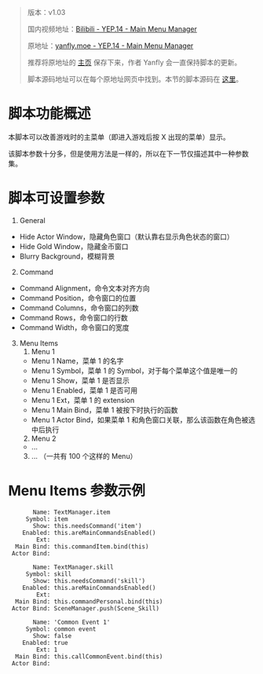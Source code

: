 > 版本：v1.03
>
> 国内视频地址：[Bilibili - YEP.14 - Main Menu Manager](https://www.bilibili.com/video/av3174787/#page=19)
>
> 原地址：[yanfly.moe - YEP.14 - Main Menu Manager](http://yanfly.moe/2015/10/17/yep-14-main-menu-manager/)
> 
> 推荐将原地址的 [主页](http://yanfly.moe/yep/) 保存下来，作者 Yanfly 会一直保持脚本的更新。
> 
> 脚本源码地址可以在每个原地址网页中找到。本节的脚本源码在 [这里](https://www.dropbox.com/s/8gfqm489f363vi0/YEP_MainMenuManager.js?dl=0)。

# 脚本功能概述

本脚本可以改善游戏时的主菜单（即进入游戏后按 X 出现的菜单）显示。

该脚本参数十分多，但是使用方法是一样的，所以在下一节仅描述其中一种参数集。

# 脚本可设置参数

1. General

- Hide Actor Window，隐藏角色窗口（默认靠右显示角色状态的窗口）
- Hide Gold Window，隐藏金币窗口
- Blurry Background，模糊背景

2. Command

- Command Alignment，命令文本对齐方向
- Command Position，命令窗口的位置
- Command Columns，命令窗口的列数
- Command Rows，命令窗口的行数
- Command Width，命令窗口的宽度

3. Menu Items
    1. Menu 1
    - Menu 1 Name，菜单 1 的名字
    - Menu 1 Symbol，菜单 1 的 Symbol，对于每个菜单这个值是唯一的
    - Menu 1 Show，菜单 1 是否显示
    - Menu 1 Enabled，菜单 1 是否可用
    - Menu 1 Ext，菜单 1 的 extension
    - Menu 1 Main Bind，菜单 1 被按下时执行的函数
    - Menu 1 Actor Bind，如果菜单 1 和角色窗口关联，那么该函数在角色被选中后执行
    2. Menu 2
    - ...
    3. ...
（一共有 100 个这样的 Menu）

# Menu Items 参数示例

```
       Name: TextManager.item
     Symbol: item
       Show: this.needsCommand('item')
    Enabled: this.areMainCommandsEnabled()
        Ext:
  Main Bind: this.commandItem.bind(this)
 Actor Bind:

       Name: TextManager.skill
     Symbol: skill
       Show: this.needsCommand('skill')
    Enabled: this.areMainCommandsEnabled()
        Ext:
  Main Bind: this.commandPersonal.bind(this)
 Actor Bind: SceneManager.push(Scene_Skill)

       Name: 'Common Event 1'
     Symbol: common event
       Show: false
    Enabled: true
        Ext: 1
  Main Bind: this.callCommonEvent.bind(this)
 Actor Bind:
```